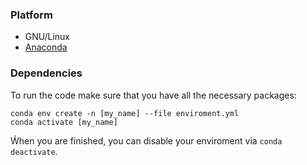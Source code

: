 ### Platform

- GNU/Linux
- [Anaconda](https://www.anaconda.com/)

### Dependencies 

To run the code make sure that you have all the necessary packages:
```
conda env create -n [my_name] --file enviroment.yml
conda activate [my_name]
```

Ẃhen you are finished, you can disable your enviroment via ```conda deactivate```.
